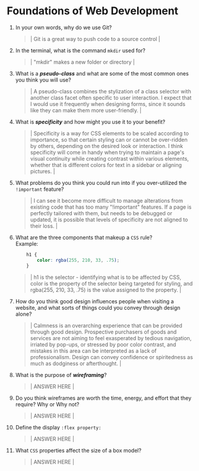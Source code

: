 # Foundations of Web Development
01. In your own words, why do we use Git?
    > | Git is a great way to push code to a source control |

02. In the terminal, what is the command `mkdir` used for?
    > | "mkdir" makes a new folder or directory |

03. What is a ***pseudo-class*** and what are some of the most common ones you think you will use?
    > | A pseudo-class combines the stylization of a class selector with another class facet often specific to user interaction. I expect that I would use it frequently when designing forms, since it sounds like they can make them more user-friendly. |

04. What is ***specificity*** and how might you use it to your benefit?
    > | Specificity is a way for CSS elements to be scaled according to importance, so that certain styling can or cannot be over-ridden by others, depending on the desired look or interaction. I think specificity will come in handy when trying to maintain a page's visual continuity while creating contrast within various elements, whether that is different colors for text in a sidebar or aligning pictures. |

05. What problems do you think you could run into if you over-utilized the `!important` feature?
    > | I can see it become more difficult to manage alterations from existing code that has too many "!important" features. If a page is perfectly tailored with them, but needs to be debugged or updated, it is possible that levels of specificity are not aligned to their loss. |

06. What are the three components that makeup a `CSS` rule? <br> Example:

    ```css
        h1 {
            color: rgba(255, 210, 33, .75);
        }
    ```

    > | h1 is the selector - identifying what is to be affected by CSS, color is the property of the selector being targeted for styling, and rgba(255, 210, 33, .75) is the value assigned to the property. |

07. How do you think good design influences people when visiting a website, and what sorts of things could you convey through design alone?
    > | Calmness is an overarching experience that can be provided through good design. Prospective purchasers of goods and services are not aiming to feel exasperated by tedious navigation, irriated by pop-ups, or stressed by poor color contrast, and mistakes in this area can be interpreted as a lack of professionalism. Design can convey confidence or spiritedness as much as dodginess or afterthought. |

08. What is the purpose of ***wireframing***?
    > | ANSWER HERE |

09. Do you think wireframes are worth the time, energy, and effort that they require? Why or Why not?
    > | ANSWER HERE |

10. Define the display `:flex property:`
    > | ANSWER HERE |

11. What `CSS` properties affect the size of a box model?
    > | ANSWER HERE |
